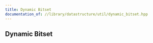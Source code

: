 ```yaml
---
title: Dynamic Bitset
documentation_of: //library/datastructure/util/dynamic_bitset.hpp
---
```

## Dynamic Bitset